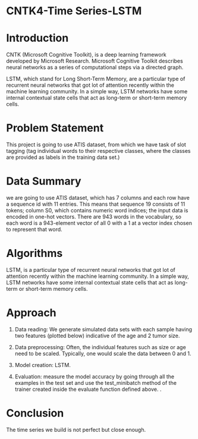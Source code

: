 # CNTK4-Time Series-LSTM

# Introduction
CNTK (Microsoft Cognitive Toolkit), is a deep learning framework developed by Microsoft Research. Microsoft Cognitive Toolkit describes neural networks as a series of computational steps via a directed graph.

LSTM, which stand for Long Short-Term Memory, are a particular type of recurrent neural networks that got lot of attention recently within the machine learning community. In a simple way, LSTM networks have some internal contextual state cells that act as long-term or short-term memory cells.

# Problem Statement
This project is going to use ATIS dataset, from which we have task of slot tagging (tag individual words to their respective classes, where the classes are provided as labels in the training data set.)
 
# Data Summary
we are going to use ATIS dataset, which has 7 columns and each row have a sequence id with 11 entries. This means that sequence 19 consists of 11 tokens; column S0, which contains numeric word indices; the input data is encoded in one-hot vectors. There are 943 words in the vocabulary, so each word is a 943-element vector of all 0 with a 1 at a vector index chosen to represent that word.

# Algorithms
LSTM, is a particular type of recurrent neural networks that got lot of attention recently within the machine learning community. In a simple way, LSTM networks have some internal contextual state cells that act as long-term or short-term memory cells.

# Approach
1. Data reading: We generate simulated data sets with each sample having two features (plotted below) indicative of the age and 2 tumor size. 

2. Data preprocessing: Often, the individual features such as size or age need to be scaled. Typically, one would scale the data between 0 and 1. 

 3. Model creation: LSTM.
 
4. Evaluation: measure the model accuracy by going through all the examples in the test set and use the test_minibatch method of the trainer created inside the evaluate function defined above. .

# Conclusion
The time series we build is not perfect but close enough.
